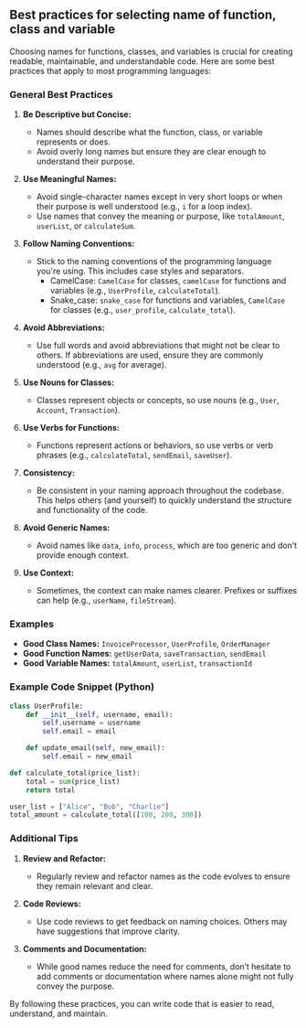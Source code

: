 ## Best practices for selecting name of function, class and variable
Choosing names for functions, classes, and variables is crucial for creating readable, maintainable, and understandable code. Here are some best practices that apply to most programming languages:

### General Best Practices

1. **Be Descriptive but Concise:**
   - Names should describe what the function, class, or variable represents or does.
   - Avoid overly long names but ensure they are clear enough to understand their purpose.

2. **Use Meaningful Names:**
   - Avoid single-character names except in very short loops or when their purpose is well understood (e.g., `i` for a loop index).
   - Use names that convey the meaning or purpose, like `totalAmount`, `userList`, or `calculateSum`.

3. **Follow Naming Conventions:**
   - Stick to the naming conventions of the programming language you're using. This includes case styles and separators.
     - CamelCase: `CamelCase` for classes, `camelCase` for functions and variables (e.g., `UserProfile`, `calculateTotal`).
     - Snake_case: `snake_case` for functions and variables, `CamelCase` for classes (e.g., `user_profile`, `calculate_total`).

4. **Avoid Abbreviations:**
   - Use full words and avoid abbreviations that might not be clear to others. If abbreviations are used, ensure they are commonly understood (e.g., `avg` for average).

5. **Use Nouns for Classes:**
   - Classes represent objects or concepts, so use nouns (e.g., `User`, `Account`, `Transaction`).

6. **Use Verbs for Functions:**
   - Functions represent actions or behaviors, so use verbs or verb phrases (e.g., `calculateTotal`, `sendEmail`, `saveUser`).

7. **Consistency:**
   - Be consistent in your naming approach throughout the codebase. This helps others (and yourself) to quickly understand the structure and functionality of the code.

8. **Avoid Generic Names:**
   - Avoid names like `data`, `info`, `process`, which are too generic and don’t provide enough context.

9. **Use Context:**
   - Sometimes, the context can make names clearer. Prefixes or suffixes can help (e.g., `userName`, `fileStream`).

### Examples

- **Good Class Names:** `InvoiceProcessor`, `UserProfile`, `OrderManager`
- **Good Function Names:** `getUserData`, `saveTransaction`, `sendEmail`
- **Good Variable Names:** `totalAmount`, `userList`, `transactionId`

### Example Code Snippet (Python)

```python
class UserProfile:
    def __init__(self, username, email):
        self.username = username
        self.email = email

    def update_email(self, new_email):
        self.email = new_email

def calculate_total(price_list):
    total = sum(price_list)
    return total

user_list = ["Alice", "Bob", "Charlie"]
total_amount = calculate_total([100, 200, 300])
```

### Additional Tips

1. **Review and Refactor:**
   - Regularly review and refactor names as the code evolves to ensure they remain relevant and clear.

2. **Code Reviews:**
   - Use code reviews to get feedback on naming choices. Others may have suggestions that improve clarity.

3. **Comments and Documentation:**
   - While good names reduce the need for comments, don’t hesitate to add comments or documentation where names alone might not fully convey the purpose.

By following these practices, you can write code that is easier to read, understand, and maintain.